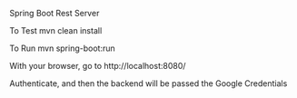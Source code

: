 Spring Boot Rest Server

To Test
mvn clean install

To Run
mvn spring-boot:run

With your browser, go to
http://localhost:8080/

Authenticate, and then the backend will be passed the Google Credentials